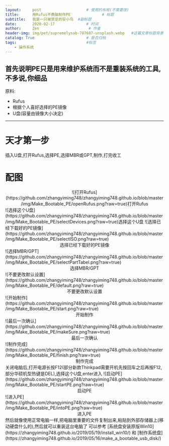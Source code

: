 ```yaml
---
layout:     post                    # 使用的布局(不需要改)
title:      用Rufus不费脑制作PE              # 标题
subtitle:   我是一只被禁足的安小鸟  #副标题
date:       2020-02-17              # 时间
author:     Zen                      # 作者
header-img: img/pet/supremelysab-787607-unsplash.webp   #这篇文章标题背景图片
catalog: True                       # 是否归档
tags:                               #标签
    - 操作系统
---
```

首先说明PE只是用来维护系统而不是重装系统的工具,不多说,你细品
----
原料:
  - Rufus
  - 根据个人喜好选择的PE镜像
  - U盘(容量由镜像大小决定)

----

# 天才第一步

插入U盘,打开Rufus,选择PE,选择MBR或GPT,制作,打完收工

# 配图

<div align="center">
![打开Rufus](https://github.com/zhangyiming748/zhangyiming748.github.io/blob/master/img/Make_Bootable_PE/openRufus.png?raw=true)打开Rufus
</div>
![选择这个U盘](https://github.com/zhangyiming748/zhangyiming748.github.io/blob/master/img/Make_Bootable_PE/selectDevices.png?raw=true)选择这个U盘</center>
![选择已经下载好的PE镜像](https://github.com/zhangyiming748/zhangyiming748.github.io/blob/master/img/Make_Bootable_PE/selectISO.png?raw=true)<center>选择已经下载好的PE镜像</center>
![选择MBR/GPT](https://github.com/zhangyiming748/zhangyiming748.github.io/blob/master/img/Make_Bootable_PE/selectPartTabel.png?raw=true)<center>选择MBR/GPT</center>
![不要更改默认设置](https://github.com/zhangyiming748/zhangyiming748.github.io/blob/master/img/Make_Bootable_PE/default.png?raw=true)<center>不要更改默认设置</center>
![开始制作](https://github.com/zhangyiming748/zhangyiming748.github.io/blob/master/img/Make_Bootable_PE/start.png?raw=true)<center>开始制作</center>
![最后一次确认](https://github.com/zhangyiming748/zhangyiming748.github.io/blob/master/img/Make_Bootable_PE/makeSure.png?raw=true)<center>最后一次确认</center>
![制作完成](https://github.com/zhangyiming748/zhangyiming748.github.io/blob/master/img/Make_Bootable_PE/finish.png?raw=true)<center>制作完成</center>
关闭电脑后,打开电源长按F12(部分新款Thinkpad需要开机先按回车之后再按F12,部分华硕机型热键是DEL),选择这个U盘,enter进入
![启动PE](https://github.com/zhangyiming748/zhangyiming748.github.io/blob/master/img/Make_Bootable_PE/startPE.png?raw=true)<center>启动PE</center>
![进入PE](https://github.com/zhangyiming748/zhangyiming748.github.io/blob/master/img/Make_Bootable_PE/intoPE.png?raw=true)<center>进入PE</center>
然后就像使用正常电脑一样,把电脑里重要的文件复制出来,粘贴到外部存储器上(移动硬盘什么的),然后就可以重装这台电脑了
可以参考
[系统盘安装原版Win10](https://zhangyiming748.github.io/2019/05/19/install_win10/)
和
[制作系统盘](https://zhangyiming748.github.io/2019/05/16/make_a_bootable_usb_disk/)
